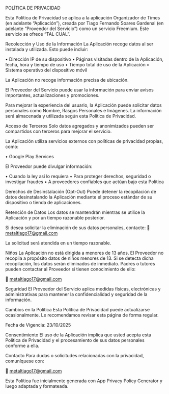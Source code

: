 
POLÍTICA DE PRIVACIDAD


Esta Política de Privacidad se aplica a la aplicación Organizador de Times (en adelante “Aplicación”), creada por Tiago Fernando Soares Gardenal (en adelante “Proveedor del Servicio”) como un servicio Freemium. Este servicio se ofrece “TAL CUAL”.

Recolección y Uso de la Información
La Aplicación recoge datos al ser instalada y utilizada. Esto puede incluir:

• Dirección IP de su dispositivo
• Páginas visitadas dentro de la Aplicación, fecha, hora y tiempo de uso
• Tiempo total de uso de la Aplicación
• Sistema operativo del dispositivo móvil

La Aplicación no recoge información precisa de ubicación.

El Proveedor del Servicio puede usar la información para enviar avisos importantes, actualizaciones y promociones.

Para mejorar la experiencia del usuario, la Aplicación puede solicitar datos personales como Nombre, Rasgos Personales e Imágenes. La información será almacenada y utilizada según esta Política de Privacidad.

Acceso de Terceros
Solo datos agregados y anonimizados pueden ser compartidos con terceros para mejorar el servicio.

La Aplicación utiliza servicios externos con políticas de privacidad propias, como:

• Google Play Services

El Proveedor puede divulgar información:

• Cuando la ley así lo requiera
• Para proteger derechos, seguridad o investigar fraudes
• A proveedores confiables que actúan bajo esta Política

Derechos de Desinstalación (Opt-Out)
Puede detener la recopilación de datos desinstalando la Aplicación mediante el proceso estándar de su dispositivo o tienda de aplicaciones.

Retención de Datos
Los datos se mantendrán mientras se utilice la Aplicación y por un tiempo razonable posterior.

Si desea solicitar la eliminación de sus datos personales, contacte:
📧 metaltiago17@gmail.com

La solicitud será atendida en un tiempo razonable.

Niños
La Aplicación no está dirigida a menores de 13 años.
El Proveedor no recopila a propósito datos de niños menores de 13.
Si se detecta dicha recopilación, los datos serán eliminados de inmediato.
Padres o tutores pueden contactar al Proveedor si tienen conocimiento de ello:

📧 metaltiago17@gmail.com

Seguridad
El Proveedor del Servicio aplica medidas físicas, electrónicas y administrativas para mantener la confidencialidad y seguridad de la información.

Cambios en la Política
Esta Política de Privacidad puede actualizarse ocasionalmente.
Le recomendamos revisar esta página de forma regular.

Fecha de Vigencia: 23/10/2025

Consentimiento
El uso de la Aplicación implica que usted acepta esta Política de Privacidad y el procesamiento de sus datos personales conforme a ella.

Contacto
Para dudas o solicitudes relacionadas con la privacidad, comuníquese con:

📧 metaltiago17@gmail.com


Esta Política fue inicialmente generada con App Privacy Policy Generator y luego adaptada y formateada.
